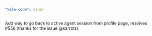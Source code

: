 ```yaml
---
"kilo-code": minor
---
```


Add way to go back to active agent session from profile page, resolves #556 (thanks for the issue @karrots)
